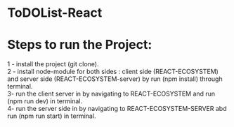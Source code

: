 # ToDOList-React
# Steps to run the Project:
1 - install the project (git clone).<br /> 
2 - install node-module for both sides : client side (REACT-ECOSYSTEM) and server side (REACT-ECOSYSTEM-server) by run (npm install) through terminal.<br /> 
3-  run the client server in by navigating to REACT-ECOSYSTEM and run (npm run dev) in terminal. <br /> 
4- run the  server side in by navigating to REACT-ECOSYSTEM-SERVER abd run (npm run start) in terminal. <br /> 
